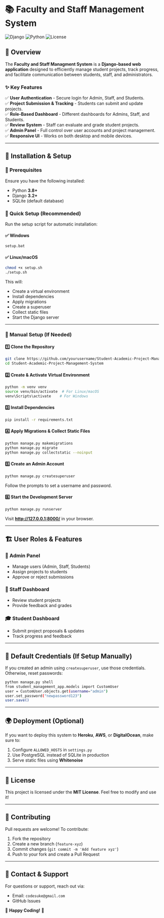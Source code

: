 # 📚 Faculty and Staff Management System

![Django](https://img.shields.io/badge/Django-3.2-green?style=flat-square) ![Python](https://img.shields.io/badge/Python-3.8%2B-blue?style=flat-square) ![License](https://img.shields.io/badge/License-MIT-red?style=flat-square)

## 🎯 Overview

The **Faculty and Staff Managment System** is a **Django-based web application** designed to efficiently manage student projects, track progress, and facilitate communication between students, staff, and administrators.

### ✨ Key Features

✅ **User Authentication** - Secure login for Admin, Staff, and Students.  
✅ **Project Submission & Tracking** - Students can submit and update projects.  
✅ **Role-Based Dashboard** - Different dashboards for Admins, Staff, and Students.  
✅ **Review System** - Staff can evaluate and grade student projects.  
✅ **Admin Panel** - Full control over user accounts and project management.  
✅ **Responsive UI** - Works on both desktop and mobile devices.

---

## 🚀 Installation & Setup

### 🔹 Prerequisites

Ensure you have the following installed:

- Python **3.8+**
- Django **3.2+**
- SQLite (default database)

### 🔹 Quick Setup (Recommended)

Run the setup script for automatic installation:

#### ✅ **Windows**

```sh
setup.bat
```

#### ✅ **Linux/macOS**

```sh
chmod +x setup.sh
./setup.sh
```

This will:

- Create a virtual environment
- Install dependencies
- Apply migrations
- Create a superuser
- Collect static files
- Start the Django server

---

### 🔹 Manual Setup (If Needed)

#### **1️⃣ Clone the Repository**

```sh
git clone https://github.com/yourusername/Student-Academic-Project-Management-System.git
cd Student-Academic-Project-Management-System
```

#### **2️⃣ Create & Activate Virtual Environment**

```sh
python -m venv venv
source venv/bin/activate  # For Linux/macOS
venv\Scripts\activate    # For Windows
```

#### **3️⃣ Install Dependencies**

```sh
pip install -r requirements.txt
```

#### **4️⃣ Apply Migrations & Collect Static Files**

```sh
python manage.py makemigrations
python manage.py migrate
python manage.py collectstatic --noinput
```

#### **5️⃣ Create an Admin Account**

```sh
python manage.py createsuperuser
```

Follow the prompts to set a username and password.

#### **6️⃣ Start the Development Server**

```sh
python manage.py runserver
```

Visit **http://127.0.0.1:8000/** in your browser.

---

## 🏗️ User Roles & Features

### **👑 Admin Panel**

- Manage users (Admin, Staff, Students)
- Assign projects to students
- Approve or reject submissions

### **📌 Staff Dashboard**

- Review student projects
- Provide feedback and grades

### **🎓 Student Dashboard**

- Submit project proposals & updates
- Track progress and feedback

---

## 🔑 Default Credentials (If Setup Manually)

If you created an admin using `createsuperuser`, use those credentials. Otherwise, reset passwords:

```sh
python manage.py shell
from student_management_app.models import CustomUser
user = CustomUser.objects.get(username="admin")
user.set_password("newpassword123")
user.save()
```

---

## 🌍 Deployment (Optional)

If you want to deploy this system to **Heroku**, **AWS**, or **DigitalOcean**, make sure to:

1. Configure `ALLOWED_HOSTS` in `settings.py`
2. Use PostgreSQL instead of SQLite in production
3. Serve static files using **Whitenoise**

---

## 📜 License

This project is licensed under the **MIT License**. Feel free to modify and use it!

---

## 🤝 Contributing

Pull requests are welcome! To contribute:

1. Fork the repository
2. Create a new branch (`feature-xyz`)
3. Commit changes (`git commit -m 'Add feature xyz'`)
4. Push to your fork and create a Pull Request

---

## 📧 Contact & Support

For questions or support, reach out via:

- Email: `codesuke@gmail.com`
- GitHub Issues

🚀 **Happy Coding!** 🚀

